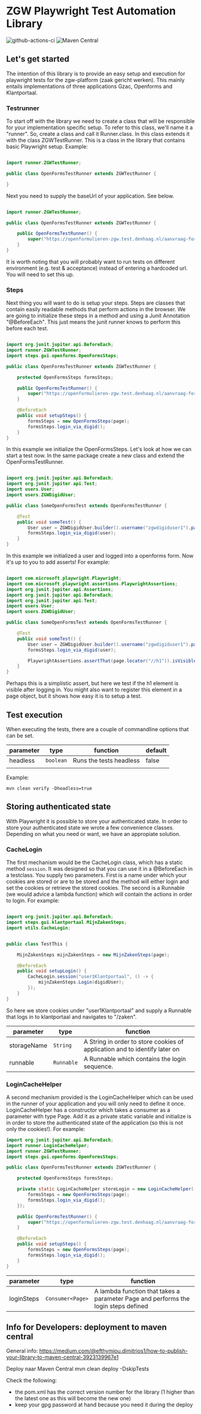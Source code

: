 # ZGW Playwright Test Automation Library

![github-actions-ci](https://github.com/CommonGround-Testing/zgw-playwright-base/actions/workflows/ci.yml/badge.svg) ![Maven Central](https://img.shields.io/maven-central/v/io.github.commonground-testing/zgw-playwright-base)

## Let's get started

The intention of this library is to provide an easy setup and execution for playwright tests for the zgw-platform (zaak
gericht werken). This mainly entails implementations of three applications Gzac, Openforms and Klantportaal.

### Testrunner

To start off with the library we need to create a class that will be responsible for your implementation specific setup.
To refer to this class, we'll name it a "runner".
So, create a class and call it <nameOfYourApp>Runner.class. In this class extends it with the class ZGWTestRunner. This
is a class in the library that contains basic Playwright setup.
Example:

```java

import runner.ZGWTestRunner;

public class OpenFormsTestRunner extends ZGWTestRunner {

}
```

Next you need to supply the baseUrl of your application. See below.

```java

import runner.ZGWTestRunner;

public class OpenFormsTestRunner extends ZGWTestRunner {

    public OpenFormsTestRunner() {
        super("https://openformulieren-zgw.test.denhaag.nl/aanvraag-formulier-ooievaarspas");
    }
}
```

It is worth noting that you will probably want to run tests on different environment (e.g. test & acceptance) instead of
entering a
hardcoded url. You will need to set this up.

### Steps

Next thing you will want to do is setup your steps. Steps are classes that contain easily readable methods that perform
actions in the browser. We are going to initialize these steps in a method and using a Junit Annotation "@BeforeEach".
This just means the junit runner knows to perform this before each test.

```java

import org.junit.jupiter.api.BeforeEach;
import runner.ZGWTestRunner;
import steps.gui.openforms.OpenFormsSteps;

public class OpenFormsTestRunner extends ZGWTestRunner {

    protected OpenFormsSteps formsSteps;

    public OpenFormsTestRunner() {
        super("https://openformulieren-zgw.test.denhaag.nl/aanvraag-formulier-ooievaarspas");
    }

    @BeforeEach
    public void setupSteps() {
        formsSteps = new OpenFormsSteps(page);
        formsSteps.login_via_digid();
    }
}
```

In this example we initialize the OpenFormsSteps. Let's look at how we can start a test now. In the same package create
a new class and extend the OpenFormsTestRunner.

```java

import org.junit.jupiter.api.BeforeEach;
import org.junit.jupiter.api.Test;
import users.User;
import users.ZGWDigidUser;

public class SomeOpenFormsTest extends OpenFormsTestRunner {

    @Test
    public void someTest() {
        User user = ZGWDigidUser.builder().username("zgwdigiduser1").password("somepassword").build();
        formsSteps.login_via_digid(user);
    }
}
```

In this example we initialized a user and logged into a openforms form. Now it's up to you to add asserts! For example:

```java

import com.microsoft.playwright.Playwright;
import com.microsoft.playwright.assertions.PlaywrightAssertions;
import org.junit.jupiter.api.Assertions;
import org.junit.jupiter.api.BeforeEach;
import org.junit.jupiter.api.Test;
import users.User;
import users.ZGWDigidUser;

public class SomeOpenFormsTest extends OpenFormsTestRunner {

    @Test
    public void someTest() {
        User user = ZGWDigidUser.builder().username("zgwdigiduser1").password("somepassword").build();
        formsSteps.login_via_digid(user);

        PlaywrightAssertions.assertThat(page.locator("//h1")).isVisible();
    }
}
```

Perhaps this is a simplistic assert, but here we test if the h1 element is visible after logging in. You might also want
to register this element in a page object, but it shows how easy it is to setup a test.

## Test execution

When executing the tests, there are a couple of commandline options that can be set.

| parameter | type      | function                | default | 
|-----------|-----------|-------------------------|---------|
| headless  | `boolean` | Runs the tests headless | false   |
|           |           |                         |         |

Example:

```shell
mvn clean verify -Dheadless=true
```

## Storing authenticated state

With Playwright it is possible to store your authenticated state. In order to store your authenticated state we wrote a
few convenience classes. Depending on what you need or want, we have an appropiate solution.

### CacheLogin

The first mechanism would be the CacheLogin class, which has a static method `session`. It was designed so that you can
use it in a @BeforeEach in a testclass. You supply two parameters. First is a name under which your cookies are stored
or are to be stored and the method will either login and set the cookies or retrieve the stored cookies. The second is a
Runnable (we would advice a lambda function) which will contain the actions in order to login. For example:

```java

import org.junit.jupiter.api.BeforeEach;
import steps.gui.klantportaal.MijnZakenSteps;
import utils.CacheLogin;


public class TestThis {

    MijnZakenSteps mijnZakenSteps = new MijnZakenSteps(page);

    @BeforeEach
    public void setupLogin() {
        CacheLogin.session("user1Klantportaal", () -> {
            mijnZakenSteps.Login(digidUser);
        });
    }
}
```

So here we store cookies under "user1Klantportaal" and supply a Runnable that logs in to klantportaal and navigates to
"/zaken".

| parameter   | type       | function                                                                   |  
|-------------|------------|----------------------------------------------------------------------------|
| storageName | `String`   | A String in order to store cookies of application and to identify later on |
| runnable    | `Runnable` | A Runnable which contains the login sequence.                              |

### LoginCacheHelper

A second mechanism provided is the LoginCacheHelper which can be used in the runner of your application and you will
only need to define it once. LoginCacheHelper has a constructor which takes a consumer as a parameter with type Page.
Add it as a private static variable and initialize is in order to store the authenticated state of the application (so
this is not only the cookies!). For example:

```java
import org.junit.jupiter.api.BeforeEach;
import runner.LoginCacheHelper;
import runner.ZGWTestRunner;
import steps.gui.openforms.OpenFormsSteps;

public class OpenFormsTestRunner extends ZGWTestRunner {

    protected OpenFormsSteps formsSteps;

    private static LoginCacheHelper storeLogin = new LoginCacheHelper((page) -> {
        formsSteps = new OpenFormsSteps(page);
        formsSteps.login_via_digid();
    });

    public OpenFormsTestRunner() {
        super("https://openformulieren-zgw.test.denhaag.nl/aanvraag-formulier-ooievaarspas");
    }

    @BeforeEach
    public void setupSteps() {
        formsSteps = new OpenFormsSteps(page);
        formsSteps.login_via_digid();
    }
}
```

| parameter  | type             | function                                                                           |  
|------------|------------------|------------------------------------------------------------------------------------|
| loginSteps | `Consumer<Page>` | A lambda function that takes a parameter Page and performs the login steps defined |

## Info for Developers: deployment to maven central

General info: https://medium.com/@efthymiou.dimitrios1/how-to-publish-your-library-to-maven-central-3923139967e1

Deploy naar Maven Central
mvn clean deploy -DskipTests

Check the following:

- the pom.xml has the correct version number for the library (1 higher than the latest one as this will become the new
  one)
- keep your gpg password at hand because you need it during the deploy